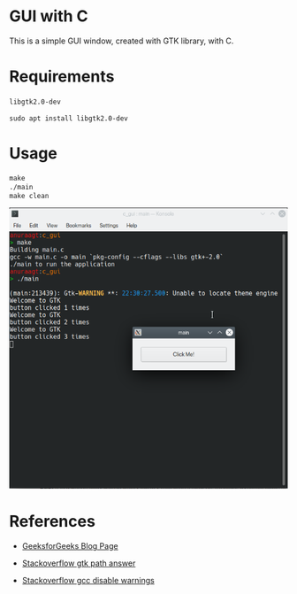 # GUI with C

This is a simple GUI window, created with GTK library, with C.

# Requirements

`libgtk2.0-dev`

```
sudo apt install libgtk2.0-dev
```

# Usage

```
make 
./main
make clean
```

![Demo Image](img/demo.png)

# References

* [GeeksforGeeks Blog Page](https://www.geeksforgeeks.org/how-to-create-gui-in-c-programming-using-gtk-toolkit/)

* [Stackoverflow gtk path answer](https://stackoverflow.com/questions/24955686/gtk-gtk-h-not-found-on-ubuntu-c)

* [Stackoverflow gcc disable warnings](https://stackoverflow.com/questions/1452671/disable-all-gcc-warnings)
